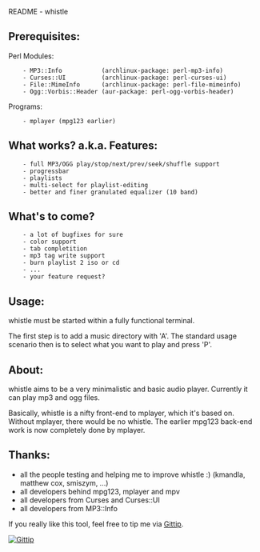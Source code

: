 README - whistle

Prerequisites:
--------------

Perl Modules:
    
        - MP3::Info           (archlinux-package: perl-mp3-info)
        - Curses::UI          (archlinux-package: perl-curses-ui)
        - File::MimeInfo      (archlinux-package: perl-file-mimeinfo)
        - Ogg::Vorbis::Header (aur-package: perl-ogg-vorbis-header)

Programs:

        - mplayer (mpg123 earlier)


What works? a.k.a. Features:
----------------------------

        - full MP3/OGG play/stop/next/prev/seek/shuffle support
        - progressbar
        - playlists
        - multi-select for playlist-editing
        - better and finer granulated equalizer (10 band)


What's to come?
---------------

        - a lot of bugfixes for sure
        - color support
        - tab completition
        - mp3 tag write support
        - burn playlist 2 iso or cd
        - ...
        - your feature request?


Usage:
------

whistle must be started within a fully functional terminal.

The first step is to add a music directory with 'A'. The standard
usage scenario then is to select what you want to play and press 'P'.



About:
------

whistle aims to be a very minimalistic and basic audio player.
Currently it can play mp3 and ogg files.

Basically, whistle is a nifty front-end to mplayer, which it's
based on. Without mplayer, there would be no whistle. The earlier
mpg123 back-end work is now completely done by mplayer.


Thanks:
-------
 - all the people testing and helping me to improve whistle :)
   (kmandla, matthew cox, smiszym, ...)
 - all developers behind mpg123, mplayer and mpv
 - all developers from Curses and Curses::UI
 - all developers from MP3::Info
 


If you really like this tool, feel free to tip me via [Gittip][tip].

[![Gittip](http://img.shields.io/gittip/ap0calypse.svg)](https://www.gittip.com/ap0calypse/)

[tip]:https://www.gittip.com/ap0calypse/
